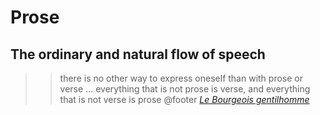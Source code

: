 # Prose

## The ordinary and natural flow of speech

>> there is no other way to express oneself than with prose or verse ...
>> everything that is not prose is verse, and everything that is not verse is
>> prose
>> @footer <cite>[Le Bourgeois gentilhomme](https://www.gutenberg.org/files/2992/2992-h/2992-h.htm)</cite>

